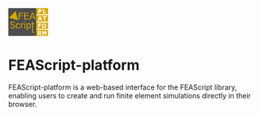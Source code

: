 <img src="./assets/FEAScriptPlatformLogo.png" width="80">

# FEAScript-platform

FEAScript-platform is a web-based interface for the FEAScript library, enabling users to create and run finite element simulations directly in their browser.
